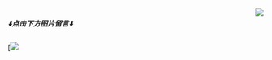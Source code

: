 <img align="right" src="https://count.getloli.com/@Linjiajie2002?name=Linjiajie2002&theme=booru-qualityhentais&padding=7&offset=0&align=top&scale=2&pixelated=1&darkmode=auto">

##### ⬇️**点击下方图片留言**⬇️

[![](https://chat.getloli.com/room/@Jiajie/svg?width=600&height=280&limit=20&theme=light&fontSize=13&title=demo@getloli.com:%20~)

